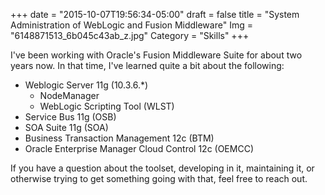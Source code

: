 +++
date = "2015-10-07T19:56:34-05:00"
draft = false
title = "System Administration of WebLogic and Fusion Middleware"
Img = "6148871513_6b045c43ab_z.jpg"
Category = "Skills"
+++

I've been working with Oracle's Fusion Middleware Suite for about two years now.
In that time, I've learned quite a bit about the following:

* Weblogic Server 11g (10.3.6.*)
    * NodeManager
    * WebLogic Scripting Tool (WLST)
* Service Bus 11g (OSB)
* SOA Suite 11g (SOA)
* Business Transaction Management 12c (BTM)
* Oracle Enterprise Manager Cloud Control 12c (OEMCC)



If you have a question about the toolset, developing in it, maintaining it, or
otherwise trying to get something going with that, feel free to reach out.
